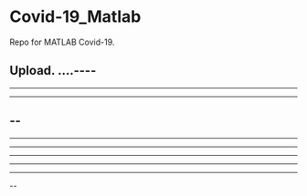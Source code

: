 # Covid-19_Matlab

Repo for MATLAB Covid-19.

Upload.
....----
----
----------
----------
--
----
----
-----
---
------
----
--
